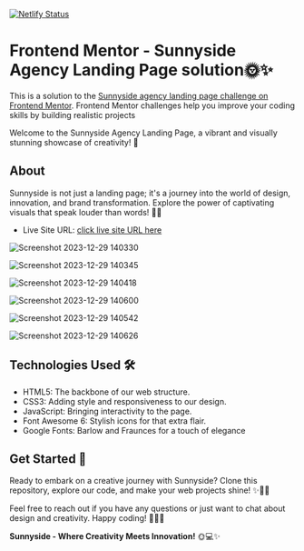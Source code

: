 [![Netlify Status](https://api.netlify.com/api/v1/badges/28714a57-821c-4394-af53-6528a21a8dd6/deploy-status)](https://app.netlify.com/sites/sunny-icecream/deploys)

# Frontend Mentor - Sunnyside Agency Landing Page solution🌞✨

This is a solution to the [Sunnyside agency landing page challenge on Frontend Mentor](https://www.frontendmentor.io/challenges/sunnyside-agency-landing-page-7yVs3B6ef). Frontend Mentor challenges help you improve your coding skills by building realistic projects

Welcome to the Sunnyside Agency Landing Page, a vibrant and visually stunning showcase of creativity! 🚀

## About
Sunnyside is not just a landing page; it's a journey into the world of design, innovation, and brand transformation. Explore the power of captivating visuals that speak louder than words! 💼🌈
- Live Site URL: [click live site URL here](https://sunny-icecream.netlify.app/)

![Screenshot 2023-12-29 140330](https://github.com/YawBoah/Sunnyside-Agency-Landing-Page/assets/126890146/93942758-c152-4ed4-af34-0411a9ce3afd)

![Screenshot 2023-12-29 140345](https://github.com/YawBoah/Sunnyside-Agency-Landing-Page/assets/126890146/c56a2433-aa51-48ad-9848-28f46dd3806f)

![Screenshot 2023-12-29 140418](https://github.com/YawBoah/Sunnyside-Agency-Landing-Page/assets/126890146/4931c1b9-d083-41cc-8805-2c3e881c00cb)

![Screenshot 2023-12-29 140600](https://github.com/YawBoah/Sunnyside-Agency-Landing-Page/assets/126890146/adc3a1b0-6b63-4f3d-ad37-9487bba2328d)

![Screenshot 2023-12-29 140542](https://github.com/YawBoah/Sunnyside-Agency-Landing-Page/assets/126890146/65e0c538-87f8-4161-815a-1756c46889df)

![Screenshot 2023-12-29 140626](https://github.com/YawBoah/Sunnyside-Agency-Landing-Page/assets/126890146/e8e6c409-b9a8-45ab-9730-e96d2e84d6fc)

## Technologies Used 🛠️
- HTML5: The backbone of our web structure.
- CSS3: Adding style and responsiveness to our design.
- JavaScript: Bringing interactivity to the page.
- Font Awesome 6: Stylish icons for that extra flair.
- Google Fonts: Barlow and Fraunces for a touch of elegance

## Get Started 🚀
Ready to embark on a creative journey with Sunnyside? Clone this repository, explore our code, and make your web projects shine! ✨👩‍💻

Feel free to reach out if you have any questions or just want to chat about design and creativity. Happy coding! 🌈🚀✨


**Sunnyside - Where Creativity Meets Innovation!** 🌞💻✨
